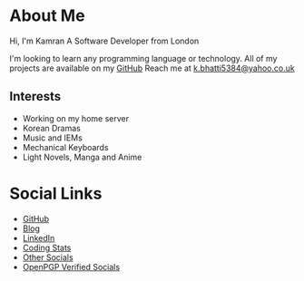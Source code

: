 # About Me

Hi, I'm Kamran
A Software Developer from London

I'm looking to learn any programming language or technology.
All of my projects are available on my [GitHub](https://github.com/k5924)
Reach me at k.bhatti5384@yahoo.co.uk

## Interests

- Working on my home server
- Korean Dramas
- Music and IEMs
- Mechanical Keyboards
- Light Novels, Manga and Anime

# Social Links

- [GitHub](https://github.com/k5924)
- [Blog](https://tr1x.hashnode.dev/)
- [LinkedIn](https://www.linkedin.com/in/kbhatti5924/)
- [Coding Stats](https://wakatime.com/@tr1x)
- [Other Socials](https://littlelink-custom.llc.ovh/@tr1x)
- [OpenPGP Verified Socials](https://keyoxide.org/hkp/13A148982E612169C4B899C00E1D6F51965FFAF8)
